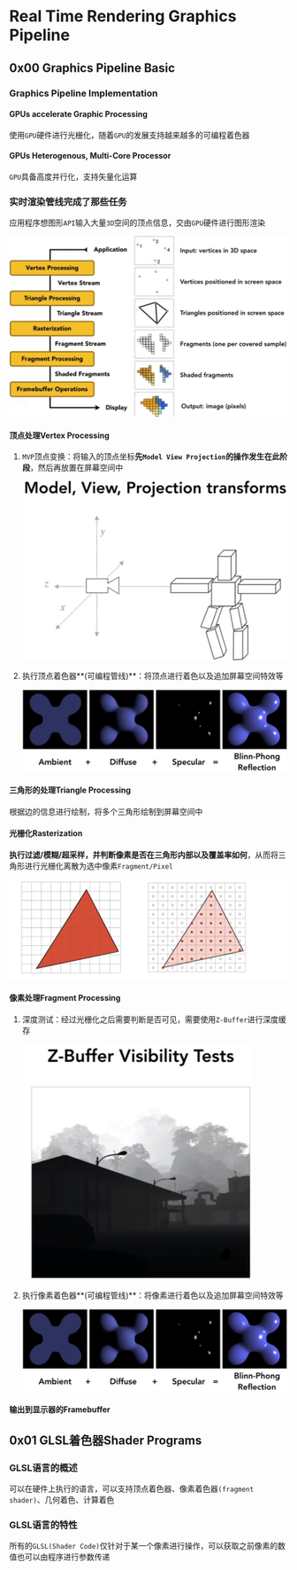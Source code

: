 # Real Time Rendering Graphics Pipeline

## 0x00 Graphics Pipeline Basic

### Graphics Pipeline Implementation

#### GPUs accelerate Graphic Processing   

使用`GPU`硬件进行光栅化，随着`GPU`的发展支持越来越多的可编程着色器

#### GPUs Heterogenous, Multi-Core Processor

`GPU`具备高度并行化，支持矢量化运算

### 实时渲染管线完成了那些任务

应用程序想图形`API`输入大量`3D`空间的顶点信息，交由`GPU`硬件进行图形渲染

<img src="./assets/Screenshot 2024-12-17 203659.png" alt="Screenshot 2024-12-17 203659"  />

#### 顶点处理Vertex Processing

1. `MVP`顶点变换：将输入的顶点坐标**先`Model View Projection`的操作发生在此阶段**，然后再放置在屏幕空间中

   <img src="./assets/image-20241217203935386.png" alt="image-20241217203935386" style="zoom: 67%;" />

2. 执行顶点着色器**(可编程管线)**：将顶点进行着色以及追加屏幕空间特效等

   ![image-20241217185637686](./assets/image-20241217185637686.png)



#### 三角形的处理Triangle Processing

根据边的信息进行绘制，将多个三角形绘制到屏幕空间中

#### 光栅化Rasterization

**执行过滤/模糊/超采样，并判断像素是否在三角形内部以及覆盖率如何**，从而将三角形进行光栅化离散为选中像素`Fragment/Pixel`

<img src="./assets/sample.png" alt="sample" style="zoom: 50%;" />



#### 像素处理Fragment Processing

1. 深度测试：经过光栅化之后需要判断是否可见，需要使用`Z-Buffer`进行深度缓存

   <img src="./assets/image-20241217204441019.png" alt="image-20241217204441019" style="zoom: 67%;" />

   

2. 执行像素着色器**(可编程管线)**：将像素进行着色以及追加屏幕空间特效等

   ![image-20241217185637686](./assets/image-20241217185637686.png)



#### 输出到显示器的Framebuffer



## 0x01 GLSL着色器Shader Programs

### GLSL语言的概述

可以在硬件上执行的语言，可以支持顶点着色器、像素着色器`(fragment shader)`、几何着色、计算着色

### GLSL语言的特性

所有的`GLSL(Shader Code)`仅针对于某一个像素进行操作，可以获取之前像素的数值也可以由程序进行参数传递



